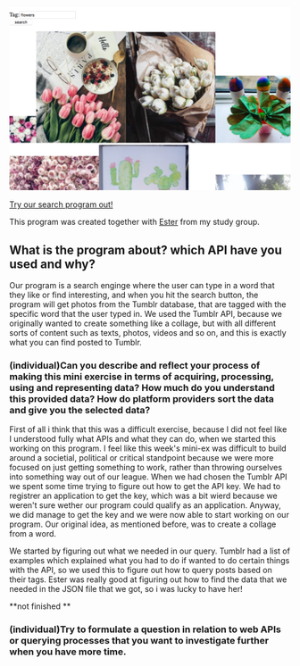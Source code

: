 
![alt text](search.png)

[Try our search program out!](https://rawgit.com/CamillaMondrup/mini_ex/master/mini_ex8/index.html)

This program was created together with [Ester](https:https://github.com/estermarieAA) from my study group.

## What is the program about? which API have you used and why?
Our program is a search enginge where the user can type in a word that they like or find interesting, and when you hit the search button, the program will get photos from the Tumblr database, that are tagged with the specific word that the user typed in. We used the Tumblr API, because we originally wanted to create something like a collage, but with all different sorts of content such as texts, photos, videos and so on, and this is exactly what you can find posted to Tumblr. 

### (individual)Can you describe and reflect your process of making this mini exercise in terms of acquiring, processing, using and representing data? How much do you understand this provided data? How do platform providers sort the data and give you the selected data?
First of all i think that this was a difficult exercise, because I did not feel like I understood fully what APIs and what they can do, when we started this working on this program. I feel like this week's mini-ex was difficult to build around a societial, political or critical standpoint because we were more focused on just getting something to work, rather than throwing ourselves into something way out of our league. 
When we had chosen the Tumblr API we spent some time trying to figure out how to get the API key. We had to registrer an application to get the key, which was a bit wierd because we weren't sure wether our program could qualify as an application. Anyway, we did manage to get the key and we were now able to start working on our program. 
Our original idea, as mentioned before, was to create a collage from a word. 

We started by figuring out what we needed in our query. Tumblr had a list of examples which explained what you had to do if wanted to do certain things with the API, so we used this to figure out how to query posts based on their tags. Ester was really good at figuring out how to find the data that we needed in the JSON file that we got, so i was lucky to have her! 


**not finished ** 

### (individual)Try to formulate a question in relation to web APIs or querying processes that you want to investigate further when you have more time.
